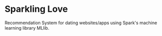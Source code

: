 # Sparkling Love

Recommendation System for dating websites/apps using Spark's machine learning library MLlib. 

